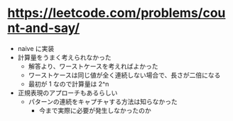 # https://leetcode.com/problems/count-and-say/

- naive に実装
- 計算量をうまく考えられなかった
    - 解答より、ワーストケースを考えればよかった
    - ワーストケースは同じ値が全く連続しない場合で、長さが二倍になる
    - 最初が 1 なので計算量は 2^n
- 正規表現のアプローチもあるらしい
    - パターンの連続をキャプチャする方法は知らなかった
        - 今まで実際に必要が発生しなかったのか
